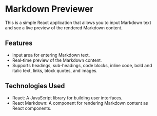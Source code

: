 # Markdown Previewer
This is a simple React application that allows you to input Markdown text and see a live preview of the rendered Markdown content.

## Features
- Input area for entering Markdown text.
- Real-time preview of the Markdown content.
- Supports headings, sub-headings, code blocks, inline code, bold and italic text, links, block quotes, and images.

## Technologies Used
- React: A JavaScript library for building user interfaces.
- React Markdown: A component for rendering Markdown content as React components.
